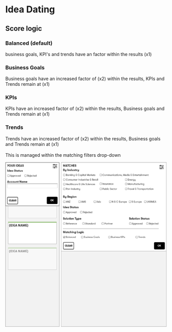 # Idea Dating
## Score logic

###  Balanced (default)
business goals, KPI's and trends have an factor within the results (x1)

### Business Goals
Business goals have an increased factor of (x2) within the results, KPIs and Trends remain at (x1)

### KPIs
KPIs have an increased factor of (x2) within the results, Business goals and Trends remain at (x1)

### Trends
Trends have an increased factor of (x2) within the results, Business goals and Trends remain at (x1)
<br><br>
This is managed within the matching filters drop-down

![image](mocks/images/filters.png)
